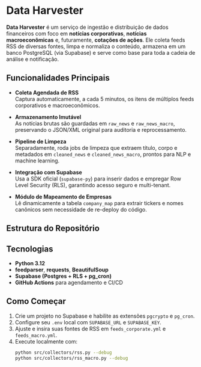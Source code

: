 # Data Harvester

**Data Harvester** é um serviço de ingestão e distribuição de dados financeiros com foco em **notícias corporativas**, **notícias macroeconômicas** e, futuramente, **cotações de ações**. Ele coleta feeds RSS de diversas fontes, limpa e normaliza o conteúdo, armazena em um banco PostgreSQL (via Supabase) e serve como base para toda a cadeia de análise e notificação.

## Funcionalidades Principais

- **Coleta Agendada de RSS**  
  Captura automaticamente, a cada 5 minutos, os itens de múltiplos feeds corporativos e macroeconômicos.

- **Armazenamento Imutável**  
  As notícias brutas são guardadas em `raw_news` e `raw_news_macro`, preservando o JSON/XML original para auditoria e reprocessamento.

- **Pipeline de Limpeza**  
  Separadamente, roda jobs de limpeza que extraem título, corpo e metadados em `cleaned_news` e `cleaned_news_macro`, prontos para NLP e machine learning.

- **Integração com Supabase**  
  Usa a SDK oficial (`supabase-py`) para inserir dados e empregar Row Level Security (RLS), garantindo acesso seguro e multi-tenant.

- **Módulo de Mapeamento de Empresas**  
  Lê dinamicamente a tabela `company_map` para extrair tickers e nomes canônicos sem necessidade de re-deploy do código.

## Estrutura do Repositório


## Tecnologias

- **Python 3.12**  
- **feedparser**, **requests**, **BeautifulSoup**  
- **Supabase (Postgres + RLS + pg_cron)**  
- **GitHub Actions** para agendamento e CI/CD  

## Como Começar

1. Crie um projeto no Supabase e habilite as extensões `pgcrypto` e `pg_cron`.  
2. Configure seu `.env` local com `SUPABASE_URL` e `SUPABASE_KEY`.  
3. Ajuste e insira suas fontes de RSS em `feeds_corporate.yml` e `feeds_macro.yml`.  
4. Execute localmente com:
   ```bash
   python src/collectors/rss.py --debug
   python src/collectors/rss_macro.py --debug

